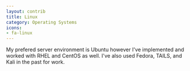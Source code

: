 ```yaml
---
layout: contrib
title: Linux
category: Operating Systems
icons:
- fa-linux
---
```

My prefered server environment is Ubuntu however I've implemented and worked with RHEL and CentOS as well. I've also used Fedora, TAILS, and Kali in the past for work.
